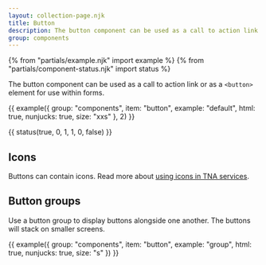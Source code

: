 ```yaml
---
layout: collection-page.njk
title: Button
description: The button component can be used as a call to action link or as a button element for use within forms.
group: components
---
```


{% from "partials/example.njk" import example %}
{% from "partials/component-status.njk" import status %}

The button component can be used as a call to action link or as a `<button>` element for use within forms.

{{ example({ group: "components", item: "button", example: "default", html: true, nunjucks: true, size: "xxs" }, 2) }}

{{ status(true, 0, 1, 1, 0, false) }}

## Icons

Buttons can contain icons. Read more about [using icons in TNA services](../../styles/icons/).

## Button groups

Use a button group to display buttons alongside one another. The buttons will stack on smaller screens.

{{ example({ group: "components", item: "button", example: "group", html: true, nunjucks: true, size: "s" }) }}
